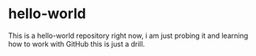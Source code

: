 # hello-world
This is a hello-world repository
right now, i am just probing it and learning how to work with GitHub
this is just a drill.
